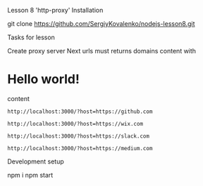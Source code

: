 Lesson 8 'http-proxy' 
Installation

git clone https://github.com/SergiyKovalenko/nodejs-lesson8.git

Tasks for lesson

Create proxy server
Next urls must returns domains content with <h1>Hello world!</h1> content

    http://localhost:3000/?host=https://github.com

    http://localhost:3000/?host=https://wix.com

    http://localhost:3000/?host=https://slack.com

    http://localhost:3000/?host=https://medium.com

Development setup

npm i
npm start 